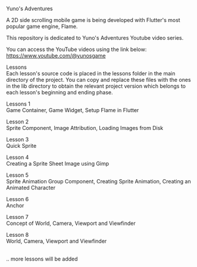 Yuno's Adventures

A 2D side scrolling mobile game is being developed with Flutter's most popular game engine, Flame.

This repository is dedicated to Yuno's Adventures Youtube video series. 

You can access the YouTube videos using the link below: <br/>
https://www.youtube.com/@yunosgame

Lessons<br/>
Each lesson's source code is placed in the lessons folder in the main directory of the project. You can copy and replace these files with the ones in the lib directory to obtain the relevant project version which belongs to each lesson's beginning and ending phase.

Lessons 1 <br/>
Game Container, Game Widget, Setup Flame in Flutter

Lesson 2<br/>
Sprite Component, Image Attribution, Loading Images from Disk

Lesson 3<br/>
Quick Sprite

Lesson 4<br/>
Creating a Sprite Sheet Image using Gimp

Lesson 5<br/>
Sprite Animation Group Component, Creating Sprite Animation, Creating an Animated Character

Lesson 6<br/>
Anchor

Lesson 7<br/>
Concept of World, Camera, Viewport and Viewfinder

Lesson 8<br/>
World, Camera, Viewport and Viewfinder


<br/>.. more lessons will be added
